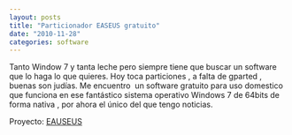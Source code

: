 ```yaml
---
layout: posts
title: "Particionador EASEUS gratuito"
date: "2010-11-28"
categories: software
---
```


Tanto Window 7 y tanta leche pero siempre tiene que buscar un software que lo haga lo que quieres. Hoy toca particiones , a falta de gparted ,  buenas son judías. Me encuentro  un software gratuito para uso domestico que funciona en ese fantástico sistema operativo Windows 7 de 64bits de forma nativa , por ahora el único del que tengo noticias.

Proyecto: [EAUSEUS](https://www.partition-tool.com/download.htm)
